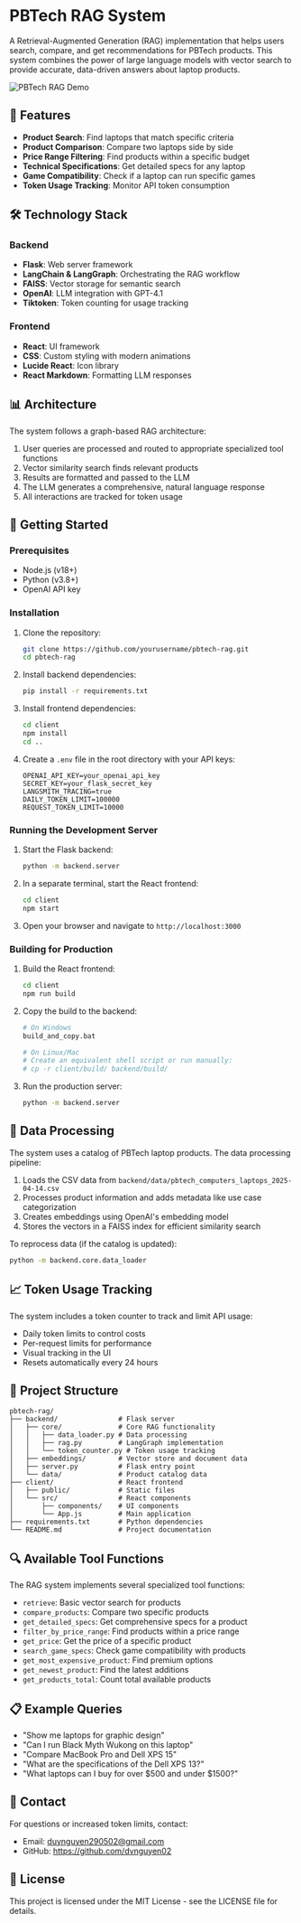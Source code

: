 # PBTech RAG System

A Retrieval-Augmented Generation (RAG) implementation that helps users search, compare, and get recommendations for PBTech products. This system combines the power of large language models with vector search to provide accurate, data-driven answers about laptop products.

![PBTech RAG Demo](https://i.imgur.com/placeholder.png)

## 🌟 Features

- **Product Search**: Find laptops that match specific criteria
- **Product Comparison**: Compare two laptops side by side
- **Price Range Filtering**: Find products within a specific budget
- **Technical Specifications**: Get detailed specs for any laptop
- **Game Compatibility**: Check if a laptop can run specific games
- **Token Usage Tracking**: Monitor API token consumption

## 🛠️ Technology Stack

### Backend
- **Flask**: Web server framework
- **LangChain & LangGraph**: Orchestrating the RAG workflow
- **FAISS**: Vector storage for semantic search
- **OpenAI**: LLM integration with GPT-4.1
- **Tiktoken**: Token counting for usage tracking

### Frontend
- **React**: UI framework
- **CSS**: Custom styling with modern animations
- **Lucide React**: Icon library
- **React Markdown**: Formatting LLM responses

## 📊 Architecture

The system follows a graph-based RAG architecture:

1. User queries are processed and routed to appropriate specialized tool functions
2. Vector similarity search finds relevant products
3. Results are formatted and passed to the LLM
4. The LLM generates a comprehensive, natural language response
5. All interactions are tracked for token usage

## 🚀 Getting Started

### Prerequisites

- Node.js (v18+)
- Python (v3.8+)
- OpenAI API key

### Installation

1. Clone the repository:
   ```bash
   git clone https://github.com/yourusername/pbtech-rag.git
   cd pbtech-rag
   ```

2. Install backend dependencies:
   ```bash
   pip install -r requirements.txt
   ```

3. Install frontend dependencies:
   ```bash
   cd client
   npm install
   cd ..
   ```

4. Create a `.env` file in the root directory with your API keys:
   ```
   OPENAI_API_KEY=your_openai_api_key
   SECRET_KEY=your_flask_secret_key
   LANGSMITH_TRACING=true
   DAILY_TOKEN_LIMIT=100000
   REQUEST_TOKEN_LIMIT=10000
   ```

### Running the Development Server

1. Start the Flask backend:
   ```bash
   python -m backend.server
   ```

2. In a separate terminal, start the React frontend:
   ```bash
   cd client
   npm start
   ```

3. Open your browser and navigate to `http://localhost:3000`

### Building for Production

1. Build the React frontend:
   ```bash
   cd client
   npm run build
   ```

2. Copy the build to the backend:
   ```bash
   # On Windows
   build_and_copy.bat
   
   # On Linux/Mac
   # Create an equivalent shell script or run manually:
   # cp -r client/build/ backend/build/
   ```

3. Run the production server:
   ```bash
   python -m backend.server
   ```

## 💾 Data Processing

The system uses a catalog of PBTech laptop products. The data processing pipeline:

1. Loads the CSV data from `backend/data/pbtech_computers_laptops_2025-04-14.csv`
2. Processes product information and adds metadata like use case categorization
3. Creates embeddings using OpenAI's embedding model
4. Stores the vectors in a FAISS index for efficient similarity search

To reprocess data (if the catalog is updated):
```bash
python -m backend.core.data_loader
```

## 📈 Token Usage Tracking

The system includes a token counter to track and limit API usage:

- Daily token limits to control costs
- Per-request limits for performance
- Visual tracking in the UI
- Resets automatically every 24 hours

## 📝 Project Structure

```
pbtech-rag/
├── backend/               # Flask server
│   ├── core/              # Core RAG functionality
│   │   ├── data_loader.py # Data processing
│   │   ├── rag.py         # LangGraph implementation
│   │   └── token_counter.py # Token usage tracking
│   ├── embeddings/        # Vector store and document data
│   ├── server.py          # Flask entry point
│   └── data/              # Product catalog data
├── client/                # React frontend
│   ├── public/            # Static files
│   └── src/               # React components
│       ├── components/    # UI components
│       └── App.js         # Main application
├── requirements.txt       # Python dependencies
└── README.md              # Project documentation
```

## 🔍 Available Tool Functions

The RAG system implements several specialized tool functions:

- `retrieve`: Basic vector search for products
- `compare_products`: Compare two specific products
- `get_detailed_specs`: Get comprehensive specs for a product
- `filter_by_price_range`: Find products within a price range
- `get_price`: Get the price of a specific product
- `search_game_specs`: Check game compatibility with products
- `get_most_expensive_product`: Find premium options
- `get_newest_product`: Find the latest additions
- `get_products_total`: Count total available products

## 📋 Example Queries

- "Show me laptops for graphic design"
- "Can I run Black Myth Wukong on this laptop"
- "Compare MacBook Pro and Dell XPS 15"
- "What are the specifications of the Dell XPS 13?"
- "What laptops can I buy for over $500 and under $1500?"

## 📱 Contact

For questions or increased token limits, contact:
- Email: duynguyen290502@gmail.com
- GitHub: https://github.com/dvnguyen02

## 📄 License

This project is licensed under the MIT License - see the LICENSE file for details.
